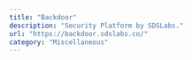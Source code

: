 ```yaml
---
title: "Backdoor"
description: "Security Platform by SDSLabs."
url: "https://backdoor.sdslabs.co/"
category: "Miscellaneous"
---
```

